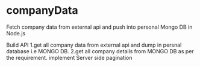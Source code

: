 # companyData
Fetch company data from external api and push into personal Mongo DB in Node.js

Build API
1.get all company data from external api and dump in persnal database i.e MONGO DB.
2.get all company details from MONGO DB as per the requirement.
implement Server side pagination
